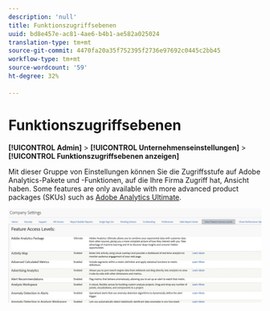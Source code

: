 ```yaml
---
description: 'null'
title: Funktionszugriffsebenen
uuid: bd8e457e-ac81-4ae6-b4b1-ae582a025024
translation-type: tm+mt
source-git-commit: 4470fa20a35f752395f2736e97692c0445c2bb45
workflow-type: tm+mt
source-wordcount: '59'
ht-degree: 32%

---
```



# Funktionszugriffsebenen

**[!UICONTROL Admin]** > **[!UICONTROL Unternehmenseinstellungen]** > **[!UICONTROL Funktionszugriffsebenen anzeigen]**

Mit dieser Gruppe von Einstellungen können Sie die Zugriffsstufe auf Adobe Analytics-Pakete und -Funktionen, auf die Ihre Firma Zugriff hat, Ansicht haben. Some features are only available with more advanced product packages (SKUs) such as [Adobe Analytics Ultimate](https://www.adobe.com/de/data-analytics-cloud/analytics/ultimate.html).

![](assets/feature-access-levels.png)

